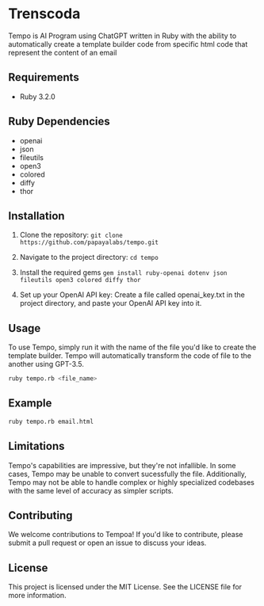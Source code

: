 # Trenscoda
Tempo is AI Program using ChatGPT written in Ruby  with the ability to automatically create a template builder code from specific html code that represent the content of an email

## Requirements
* Ruby 3.2.0

## Ruby Dependencies
* openai
* json
* fileutils
* open3
* colored
* diffy
* thor


## Installation
1. Clone the repository:
`git clone https://github.com/papayalabs/tempo.git`
2. Navigate to the project directory:
`cd tempo`

3. Install the required gems
`gem install ruby-openai dotenv json fileutils open3 colored diffy thor`


4. Set up your OpenAI API key:
Create a file called openai_key.txt in the project directory, and paste your OpenAI API key into it.

## Usage

To use Tempo, simply run it with the name of the file you'd like to create the template builder. Tempo will automatically transform the code of file to the another  using GPT-3.5. 

```bash
ruby tempo.rb <file_name>
```

## Example

```bash
ruby tempo.rb email.html
```

## Limitations
Tempo's capabilities are impressive, but they're not infallible. In some cases, Tempo may be unable to convert sucessfully the file. Additionally, Tempo may not be able to handle complex or highly specialized codebases with the same level of accuracy as simpler scripts.

## Contributing
We welcome contributions to Tempoa! If you'd like to contribute, please submit a pull request or open an issue to discuss your ideas.

## License
This project is licensed under the MIT License. See the LICENSE file for more information.